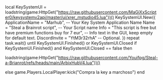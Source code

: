 local KeySystemUI = loadstring(game:HttpGet("https://raw.githubusercontent.com/MaGiXxScripter0/keysystemv2api/master/ui/xrer_mstudio45.lua"))()
KeySystemUI.New({
    ApplicationName = "Marhub", -- Your Key System Application Name
    Name = "Steal a Brainrot script", -- Your Script name
    Info = "This script is free but have premium functions buy for 7 eur", -- Info text in the GUI, keep empty for default text.
    DiscordInvite = "YtM3r32rhA" -- Optional.
})
repeat task.wait() until KeySystemUI.Finished() or KeySystemUI.Closed
if KeySystemUI.Finished() and KeySystemUI.Closed == false then

  loadstring(game:HttpGet("https://raw.githubusercontent.com/Youifpg/Steal-a-Brianrot/refs/heads/main/ArbixHubV4.lua"))()

else
    game.Players.LocalPlayer:kick("Compra la key a marchoso")
end
